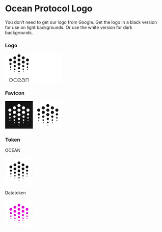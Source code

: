 # Ocean Protocol Logo

You don’t need to get our logo from Google. Get the logo in a black version for use on light backgrounds. Or use the white version for dark backgrounds.

### Logo

<img src="logo.png" width="90" />

<img src="logo-white.png" width="90" />

### Favicon

<img src="favicon-black.png" width="90" />

<img src="favicon-white.png" width="90" />

### Token

OCEAN

<img src="token.png" width="90" />

Datatoken

<img src="datatoken.png" width="90" />
